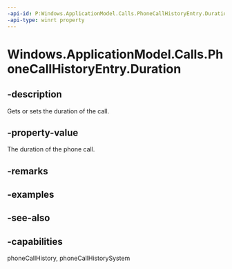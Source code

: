 ```yaml
---
-api-id: P:Windows.ApplicationModel.Calls.PhoneCallHistoryEntry.Duration
-api-type: winrt property
---
```


<!-- Property syntax
public Windows.Foundation.IReference<Windows.Foundation.TimeSpan> Duration { get;  set; }
-->

# Windows.ApplicationModel.Calls.PhoneCallHistoryEntry.Duration

## -description
Gets or sets the duration of the call.

## -property-value
The duration of the phone call.

## -remarks

## -examples

## -see-also

## -capabilities
phoneCallHistory, phoneCallHistorySystem

